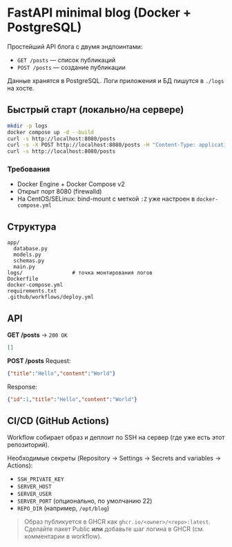 # FastAPI minimal blog (Docker + PostgreSQL)

Простейший API блога с двумя эндпоинтами:
- `GET /posts` — список публикаций
- `POST /posts` — создание публикации

Данные хранятся в PostgreSQL. Логи приложения и БД пишутся в `./logs` на хосте.

## Быстрый старт (локально/на сервере)
```bash
mkdir -p logs
docker compose up -d --build
curl -s http://localhost:8080/posts
curl -s -X POST http://localhost:8080/posts -H "Content-Type: application/json" -d '{"title":"Hello","content":"World"}'
curl -s http://localhost:8080/posts
```

### Требования
- Docker Engine + Docker Compose v2
- Открыт порт 8080 (firewalld)
- На CentOS/SELinux: bind-mount с меткой `:Z` уже настроен в `docker-compose.yml`

## Структура
```
app/
  database.py
  models.py
  schemas.py
  main.py
logs/                # точка монтирования логов
Dockerfile
docker-compose.yml
requirements.txt
.github/workflows/deploy.yml
```

## API
**GET /posts** → `200 OK`
```json
[]
```

**POST /posts**
Request:
```json
{"title":"Hello","content":"World"}
```
Response:
```json
{"id":1,"title":"Hello","content":"World"}
```

## CI/CD (GitHub Actions)
Workflow собирает образ и деплоит по SSH на сервер (где уже есть этот репозиторий).

Необходимые секреты (Repository → Settings → Secrets and variables → Actions):
- `SSH_PRIVATE_KEY`
- `SERVER_HOST`
- `SERVER_USER`
- `SERVER_PORT` (опционально, по умолчанию 22)
- `REPO_DIR` (например, `/opt/blog`)

> Образ публикуется в GHCR как `ghcr.io/<owner>/<repo>:latest`. Сделайте пакет Public **или** добавьте шаг логина в GHCR (см. комментарии в workflow).
